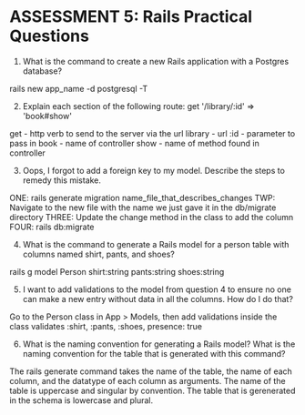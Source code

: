 # ASSESSMENT 5: Rails Practical Questions

1. What is the command to create a new Rails application with a Postgres database?

rails new app_name -d postgresql -T



2. Explain each section of the following route:  get '/library/:id' => 'book#show'

get - http verb to send to the server via the url
library - url
:id - parameter to pass in
book - name of controller
show - name of method found in controller


3. Oops, I forgot to add a foreign key to my model. Describe the steps to remedy this mistake.

ONE: rails generate migration name_file_that_describes_changes
TWP: Navigate to the new file with the name we just gave it in the db/migrate directory 
THREE: Update the change method in the class to add the column
FOUR: rails db:migrate



4. What is the command to generate a Rails model for a person table with columns named shirt, pants, and shoes?

rails g model Person shirt:string pants:string shoes:string




5. I want to add validations to the model from question 4 to ensure no one can make a new entry without data in all the columns. How do I do that?

Go to the Person class in App > Models, then add validations inside the class
validates :shirt, :pants, :shoes, presence: true 



6. What is the naming convention for generating a Rails model? What is the naming convention for the table that is generated with this command?

The rails generate command takes the name of the table, the name of each column, and the datatype of each column as arguments. The name of the table is uppercase and singular by convention.
The table that is gerenerated in the schema is lowercase and plural.